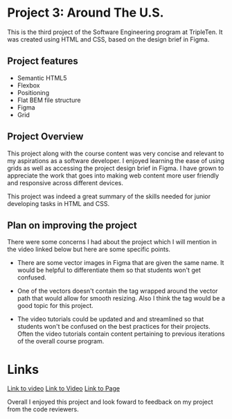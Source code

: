 # Project 3: Around The U.S.


This is the third project of the Software Engineering program at TripleTen. It was created using HTML and CSS, based on the design brief in Figma.

## Project features

- Semantic HTML5
- Flexbox
- Positioning
- Flat BEM file structure
- Figma
- Grid

## Project Overview

This project along with the course content was very concise and relevant to my aspirations as a software developer. I enjoyed learning the ease of using grids as well as accessing the project design brief in Figma. I have grown to appreciate the work that goes into making web content more user friendly and responsive across different devices. 

This project was indeed a great summary of the skills needed for junior developing tasks in HTML and CSS. 

## Plan on improving the project

There were some concerns I had about the project which I will mention in the video linked below but here are some specific points. 
- There are some vector images in Figma that are given the same name. It would be helpful to differentiate them so that students won't get confused. 

- One of the vectors doesn't contain the <g> tag wrapped around the vector path that would allow for smooth resizing. Also I think the <g> tag would be a good topic for this project. 

- The video tutorials could be updated and and streamlined so that students won't be confused on the best practices for their projects. Often the video tutorials contain content pertaining to previous iterations of the overall course program. 

# Links

[Link to video](./se_project_aroundtheus_vid.mp4) 
[Link to Video](https://drive.google.com/file/d/1mrCqzODCxVFPFifRuezqfue0yGR0cPNg/view?usp=sharing)
[Link to Page](https://strammel002.github.io/se_project_aroundtheus/)

Overall I enjoyed this project and look foward to feedback on my project from the code reviewers. 
